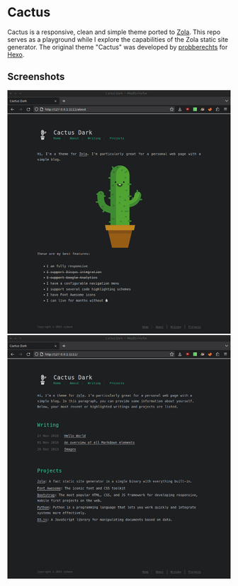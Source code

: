 # Cactus

Cactus is a responsive, clean and simple theme ported to [Zola](https://www.getzola.org/).
This repo serves as a playground while I explore the capabilities of the Zola
static site generator. The original theme "Cactus" was developed by
[probberechts](https://github.com/probberechts) for [Hexo](http://hexo.io/).


## Screenshots

![](screenshot-0.png)
![](screenshot-1.png)

